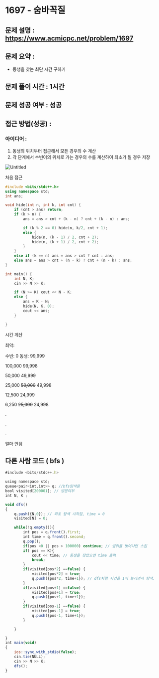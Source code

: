 # 1697 - 숨바꼭질

## 문제 설명 : https://www.acmicpc.net/problem/1697

## 문제 요약 :

- 동생을 찾는 최단 시간 구하기

## 문제 풀이 시간 : 1시간

## 문제 성공 여부 : 성공

## 접근 방법(성공) :

### 아이디어 :

1. 동생의 위치부터 접근해서 모든 경우의 수 계산
2. 각 단계에서 수빈이의 위치로 가는 경우의 수를 계산하여 최소가 될 경우 저장

![Untitled](https://prod-files-secure.s3.us-west-2.amazonaws.com/4c7740bd-8bf3-470c-b194-9f3e23fe5b36/2e5843c2-3652-496e-a0df-f73a531106d1/Untitled.png)

처음 접근

```cpp
#include <bits/stdc++.h>
using namespace std;
int ans;

void hide(int n, int k, int cnt) {
	if (cnt > ans) return;
	if (k > n) {
		ans = ans > cnt + (k - n) ? cnt + (k - n) : ans;

		if (k % 2 == 0) hide(n, k/2, cnt + 1);
		else {
			hide(n, (k - 1) / 2, cnt + 2);
			hide(n, (k + 1) / 2, cnt + 2);
		}
	}
	else if (k == n) ans = ans > cnt ? cnt : ans;
	else ans = ans > cnt + (n - k) ? cnt + (n - k) : ans;
}

int main() {
	int N, K;
	cin >> N >> K;

	if (N >= K) cout << N - K;
	else {
		ans = K - N;
		hide(N, K, 0);
		cout << ans;
	}

}
```

시간 계산

최악:

수빈: 0 동생: 99,999

100,000 99,998

50,000 49,999

25,000 ~~50,000~~ 49,998

12,500 24,999

6,250 ~~25,000~~ 24,998

.

.

.

얼마 안됨

## 다른 사람 코드 ( bfs )

```jsx
#include <bits/stdc++.h>

using namespace std;
queue<pair<int,int>> q; //bfs탐색용
bool visited[200001]; // 방문여부
int N, K ;

void dfs()
{
    q.push({N,0}); // 최초 탐색 시작점, time = 0
    visited[N] = 0;

    while(!q.empty()){
        int pos = q.front().first;
        int time = q.front().second;
        q.pop();
        if(pos <0 || pos > 100000) continue; // 범위를 벗어나면 스킵
        if( pos == K){
            cout << time; // 동생을 찾았으면 time 출력
            break;
        }
        if(visited[pos*2] ==false) {
            visited[pos*2] = true;
            q.push({pos*2, time+1}); // dfs처럼 시간을 1씩 늘리면서 탐색.
        }
        if(visited[pos+1] ==false) {
            visited[pos+1] = true;
            q.push({pos+1, time+1});
        }
        if(visited[pos-1] ==false) {
            visited[pos-1] = true;
            q.push({pos-1, time+1});
        }

    }

}
int main(void)
{
    ios::sync_with_stdio(false);
    cin.tie(NULL);
    cin >> N >> K;
    dfs();
}
```
